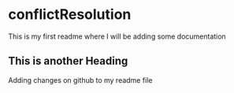 # conflictResolution

This is my first readme where I will be adding some documentation

## This is another Heading
Adding changes on github to my readme file
